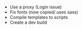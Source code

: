 * Use a proxy (Login issue)
* Fix fonts (now copied/ uses sass)
* Compile templates to scripts
* Create a dev build
